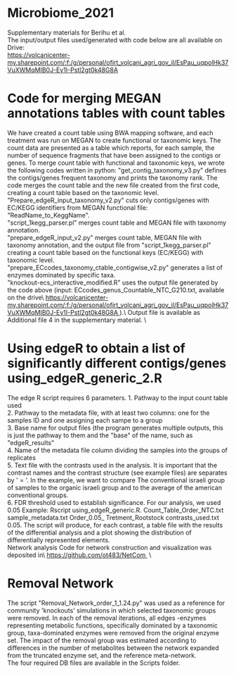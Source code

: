 # Microbiome_2021
Supplementary materials for Berihu et al.\
The input/output files used/generated with code below are all available on Drive:\
https://volcanicenter-my.sharepoint.com/:f:/g/personal/ofirt_volcani_agri_gov_il/EsPau_uqpolHk37VuXWMqMIB0J-Ey1I-Pstl2gt0k48G8A


# Code for merging MEGAN annotations tables with count tables
We have created a count table using BWA mapping software, and each treatment was run on MEGAN to create functional or taxonomic keys. The count data are presented as a table which reports, for each sample, the number of sequence fragments that have been assigned to the contigs or genes. To merge count table with functional and taxonomic keys, we wrote the following codes written in python:
"get_contig_taxonomy_v3.py" defines the contigs/genes frequent taxonomy and prints the taxonomy rank. The code merges the count table and the new file created from the first code, creating a count table based on the taxonomic level. \
"Prepare_edgeR_input_taxonomy_v2.py" cuts only contigs/genes with EC/KEGG identifiers from MEGAN functional file: "ReadName_to_KeggName". \
"script_1kegg_parser.pl" merges count table and MEGAN file with taxonomy annotation.\
"prepare_edgeR_input_v2.py" merges count table, MEGAN file with taxonomy annotation, and the output file from "script_1kegg_parser.pl" creating a count table based on the functional keys (EC/KEGG) with taxonomic level. \
"prepare_ECcodes_taxonomy_ctable_contigwise_v2.py" generates a list of enzymes dominated by specific taxa. \
"knockout-ecs_interactive_modified.R" uses the output file generated by the code above (input: ECcodes_genus_Countable_NTC_G210.txt, available on the drive\ https://volcanicenter-my.sharepoint.com/:f:/g/personal/ofirt_volcani_agri_gov_il/EsPau_uqpolHk37VuXWMqMIB0J-Ey1I-Pstl2gt0k48G8A ).\ Output file is available as Additional file 4 in the supplementary material. \

# Using edgeR to obtain a list of significantly different contigs/genes using_edgeR_generic_2.R
The edge R script requires 6 parameters. 
    1. Pathway to the input count table used \
    2. Pathway to the metadata file, with at least two columns: one for the samples ID and one assigning each sampe to a group\
    3. Base name for output files (the program generates multiple outputs, this is just the pathway to them and the "base" of the name, such as "edgeR_results"\
    4. Name of the metadata file column dividing the samples into the groups of replicates \
    5. Text file with the contrasts used in the analysis. It is important that the contrast names and the contrast structure (see example files) are separates by ' = '. In the example, we want to compare The conventional israeli group of samples to the organic israeli group and to the average of the american conventional groups.\
    6.  FDR threshold used to establish significance. For our analysis, we used 0.05 Example: Rscript using_edgeR_generic.R. 
Count_Table_Order_NTC.txt sample_metadata.txt Order_0.05_ Tretment_Rootstock contrasts_used.txt 0.05. The script will produce, for each contrast, a table file with the results of the differential analysis and a plot showing the distribution of differentially represented elements.\
Network analysis Code for network construction and visualization was deposited in\ https://github.com/ot483/NetCom 
\
# Removal Network
The script "Removal_Network_order_1_1.24.py" was used as a reference for community 'knockouts' simulations in which selected taxonomic groups were removed. In each of the removal iterations, all edges -enzymes representing metabolic functions, specifically dominated by a taxonomic group, taxa-dominated enzymes were removed from the original enzyme set. The impact of the removal group was estimated according to differences in the number of metabolites between the network expanded from the truncated enzyme set, and the reference meta-network.\
The four required DB files are available in the Scripts folder.
